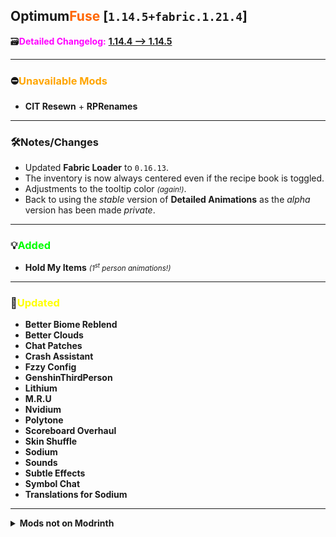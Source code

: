 ## Optimum<font color="#ff6600">Fuse</font> [`1.14.5+fabric.1.21.4`]

🗃️<font color="magenta">**Detailed Changelog:**</font> [**1.14.4 --> 1.14.5**](https://github.com/UltimatChamp/optimum-fuse/compare/1.14.4...1.14.5)

---

### ⛔<font color="orange">Unavailable Mods</font>

- **CIT Resewn** + **RPRenames**

---

### 🛠️Notes/Changes

- Updated **Fabric Loader** to `0.16.13`.
- The inventory is now always centered even if the recipe book is toggled.
- Adjustments to the tooltip color _<small>(again!)</small>_.
- Back to using the _stable_ version of **Detailed Animations** as the _alpha_ version has been made _private_.

---

### 💡<font color="lime">Added</font>

- **Hold My Items** _<small>(1<sup>st</sup> person animations!)</small>_

---

### 🔄️<font color="yellow">Updated</font>

- **Better Biome Reblend**
- **Better Clouds**
- **Chat Patches**
- **Crash Assistant**
- **Fzzy Config**
- **GenshinThirdPerson**
- **Lithium**
- **M.R.U**
- **Nvidium**
- **Polytone**
- **Scoreboard Overhaul**
- **Skin Shuffle**
- **Sodium**
- **Sounds**
- **Subtle Effects**
- **Symbol Chat**
- **Translations for Sodium**

---

<details>
<summary><b>Mods not on Modrinth</b></summary>

- [**Animatica#64**](https://github.com/FoundationGames/Animatica/pull/64)
- [**Nvidium#282**](https://github.com/MCRcortex/nvidium/pull/282)
</details>
